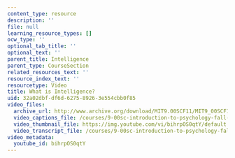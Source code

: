```yaml
---
content_type: resource
description: ''
file: null
learning_resource_types: []
ocw_type: ''
optional_tab_title: ''
optional_text: ''
parent_title: Intelligence
parent_type: CourseSection
related_resources_text: ''
resource_index_text: ''
resourcetype: Video
title: What is Intelligence?
uid: 32a02dbf-df6d-6275-8926-3e554cbb0f85
video_files:
  archive_url: http://www.archive.org/download/MIT9.00SCF11/MIT9_00SCF11_lec14_300k.mp4
  video_captions_file: /courses/9-00sc-introduction-to-psychology-fall-2011/ae38dbd7ac295e22b9d654ae25534fd2_bihrpOS0qtY.vtt
  video_thumbnail_file: https://img.youtube.com/vi/bihrpOS0qtY/default.jpg
  video_transcript_file: /courses/9-00sc-introduction-to-psychology-fall-2011/9b741e7625f86d5f8425d2c6a37e5ad5_bihrpOS0qtY.pdf
video_metadata:
  youtube_id: bihrpOS0qtY
---
```

